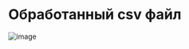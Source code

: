 # Обработанный csv файл

![image](https://user-images.githubusercontent.com/98395436/210099190-28347d19-411c-44cf-8f2d-6033a707cc60.png)
